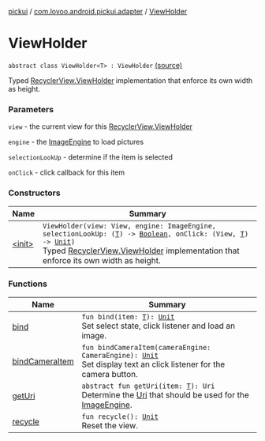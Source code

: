 [pickui](../../index.md) / [com.lovoo.android.pickui.adapter](../index.md) / [ViewHolder](./index.md)

# ViewHolder

`abstract class ViewHolder<T> : ViewHolder` [(source)](https://github.com/lovoo/android-pickpic/blob/master/pickui/pickui/src/main/kotlin/com/lovoo/android/pickui/adapter/ViewHolder.kt#L40)

Typed [RecyclerView.ViewHolder](#) implementation that enforce its own width as height.

### Parameters

`view` - the current view for this [RecyclerView.ViewHolder](#)

`engine` - the [ImageEngine](#) to load pictures

`selectionLookUp` - determine if the item is selected

`onClick` - click callback for this item

### Constructors

| Name | Summary |
|---|---|
| [&lt;init&gt;](-init-.md) | `ViewHolder(view: View, engine: ImageEngine, selectionLookUp: (`[`T`](index.md#T)`) -> `[`Boolean`](https://kotlinlang.org/api/latest/jvm/stdlib/kotlin/-boolean/index.html)`, onClick: (View, `[`T`](index.md#T)`) -> `[`Unit`](https://kotlinlang.org/api/latest/jvm/stdlib/kotlin/-unit/index.html)`)`<br>Typed [RecyclerView.ViewHolder](#) implementation that enforce its own width as height. |

### Functions

| Name | Summary |
|---|---|
| [bind](bind.md) | `fun bind(item: `[`T`](index.md#T)`): `[`Unit`](https://kotlinlang.org/api/latest/jvm/stdlib/kotlin/-unit/index.html)<br>Set select state, click listener and load an image. |
| [bindCameraItem](bind-camera-item.md) | `fun bindCameraItem(cameraEngine: CameraEngine): `[`Unit`](https://kotlinlang.org/api/latest/jvm/stdlib/kotlin/-unit/index.html)<br>Set display text an click listener for the camera button. |
| [getUri](get-uri.md) | `abstract fun getUri(item: `[`T`](index.md#T)`): Uri`<br>Determine the [Uri](#) that should be used for the [ImageEngine](#). |
| [recycle](recycle.md) | `fun recycle(): `[`Unit`](https://kotlinlang.org/api/latest/jvm/stdlib/kotlin/-unit/index.html)<br>Reset the view. |
